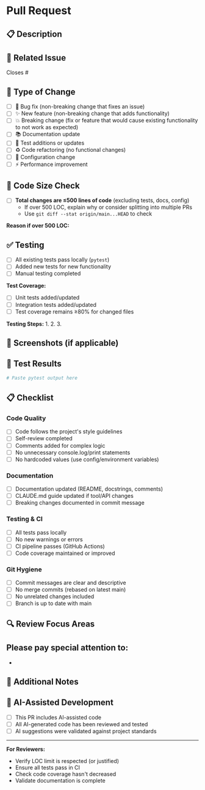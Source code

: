 # Pull Request

## 📋 Description
<!-- Provide a clear and concise description of your changes -->



## 🔗 Related Issue
<!-- Link to the issue this PR addresses -->
Closes #

## 🎯 Type of Change
<!-- Mark the relevant option with an 'x' -->

- [ ] 🐛 Bug fix (non-breaking change that fixes an issue)
- [ ] ✨ New feature (non-breaking change that adds functionality)
- [ ] 💥 Breaking change (fix or feature that would cause existing functionality to not work as expected)
- [ ] 📚 Documentation update
- [ ] 🧪 Test additions or updates
- [ ] ♻️ Code refactoring (no functional changes)
- [ ] 🔧 Configuration change
- [ ] ⚡ Performance improvement

## 📏 Code Size Check
<!-- Verify your PR follows our size guidelines -->

- [ ] **Total changes are ≤500 lines of code** (excluding tests, docs, config)
  - If over 500 LOC, explain why or consider splitting into multiple PRs
  - Use `git diff --stat origin/main...HEAD` to check

**Reason if over 500 LOC:**
<!-- Explain why this PR exceeds the limit -->


## ✅ Testing
<!-- Describe the tests you ran and how to reproduce them -->

- [ ] All existing tests pass locally (`pytest`)
- [ ] Added new tests for new functionality
- [ ] Manual testing completed

**Test Coverage:**
- [ ] Unit tests added/updated
- [ ] Integration tests added/updated
- [ ] Test coverage remains ≥80% for changed files

**Testing Steps:**
1.
2.
3.

## 📸 Screenshots (if applicable)
<!-- Add screenshots for UI changes -->



## 🧪 Test Results
<!-- Paste test output showing all tests passing -->

```bash
# Paste pytest output here
```

## 📋 Checklist
<!-- Verify all items before requesting review -->

### Code Quality
- [ ] Code follows the project's style guidelines
- [ ] Self-review completed
- [ ] Comments added for complex logic
- [ ] No unnecessary console.log/print statements
- [ ] No hardcoded values (use config/environment variables)

### Documentation
- [ ] Documentation updated (README, docstrings, comments)
- [ ] CLAUDE.md guide updated if tool/API changes
- [ ] Breaking changes documented in commit message

### Testing & CI
- [ ] All tests pass locally
- [ ] No new warnings or errors
- [ ] CI pipeline passes (GitHub Actions)
- [ ] Code coverage maintained or improved

### Git Hygiene
- [ ] Commit messages are clear and descriptive
- [ ] No merge commits (rebased on latest main)
- [ ] No unrelated changes included
- [ ] Branch is up to date with main

## 🔍 Review Focus Areas
<!-- Guide reviewers on what to focus on -->

Please pay special attention to:
-
-

## 📝 Additional Notes
<!-- Any additional context, concerns, or questions for reviewers -->



## 🤖 AI-Assisted Development
<!-- If this PR was developed with AI assistance (e.g., Claude Code) -->

- [ ] This PR includes AI-assisted code
- [ ] All AI-generated code has been reviewed and tested
- [ ] AI suggestions were validated against project standards

---

**For Reviewers:**
- Verify LOC limit is respected (or justified)
- Ensure all tests pass in CI
- Check code coverage hasn't decreased
- Validate documentation is complete

